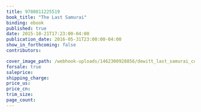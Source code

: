 ```yaml
---
title: 9780811225519
book_title: "The Last Samurai"
binding: ebook
published: true
date: 2015-10-21T17:23:00-04:00
publication_date: 2016-05-31T23:00:00-04:00
show_in_forthcoming: false
contributors:

cover_image_path: /webhook-uploads/1462300928856/dewitt_last_samurai_cover_final.jpg
forsale: true
saleprice:
shipping_charge:
price_us:
price_cn:
trim_size:
page_count:
---
```


